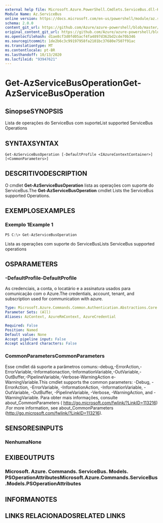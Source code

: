 ```yaml
---
external help file: Microsoft.Azure.PowerShell.Cmdlets.ServiceBus.dll-Help.xml
Module Name: Az.ServiceBus
online version: https://docs.microsoft.com/en-us/powershell/module/az.servicebus/get-azservicebusoperation
schema: 2.0.0
content_git_url: https://github.com/Azure/azure-powershell/blob/master/src/ServiceBus/ServiceBus/help/Get-AzServiceBusOperation.md
original_content_git_url: https://github.com/Azure/azure-powershell/blob/master/src/ServiceBus/ServiceBus/help/Get-AzServiceBusOperation.md
ms.openlocfilehash: d1ae8cf3d0fd05acf4fa4897d362bd2cde70b346
ms.sourcegitcommit: 1de2b6c3c99197958fa2101bc37680e7507f91ac
ms.translationtype: MT
ms.contentlocale: pt-BR
ms.lasthandoff: 10/13/2020
ms.locfileid: "93947621"
---
```

# <span data-ttu-id="b9065-101">Get-AzServiceBusOperation</span><span class="sxs-lookup"><span data-stu-id="b9065-101">Get-AzServiceBusOperation</span></span>

## <span data-ttu-id="b9065-102">Sinopse</span><span class="sxs-lookup"><span data-stu-id="b9065-102">SYNOPSIS</span></span>
<span data-ttu-id="b9065-103">Lista de operações do ServiceBus com suporte</span><span class="sxs-lookup"><span data-stu-id="b9065-103">List supported ServiceBus Operations</span></span>

## <span data-ttu-id="b9065-104">SYNTAX</span><span class="sxs-lookup"><span data-stu-id="b9065-104">SYNTAX</span></span>

```
Get-AzServiceBusOperation [-DefaultProfile <IAzureContextContainer>] [<CommonParameters>]
```

## <span data-ttu-id="b9065-105">DESCRITIVO</span><span class="sxs-lookup"><span data-stu-id="b9065-105">DESCRIPTION</span></span>
<span data-ttu-id="b9065-106">O cmdlet **Get-AzServiceBusOperation** lista as operações com suporte do ServiceBus.</span><span class="sxs-lookup"><span data-stu-id="b9065-106">The **Get-AzServiceBusOperation** cmdlet Lists the ServiceBus supported Operations.</span></span>

## <span data-ttu-id="b9065-107">EXEMPLOS</span><span class="sxs-lookup"><span data-stu-id="b9065-107">EXAMPLES</span></span>

### <span data-ttu-id="b9065-108">Exemplo 1</span><span class="sxs-lookup"><span data-stu-id="b9065-108">Example 1</span></span>
```
PS C:\> Get-AzServiceBusOperation
```

<span data-ttu-id="b9065-109">Lista as operações com suporte do ServiceBus</span><span class="sxs-lookup"><span data-stu-id="b9065-109">Lists ServiceBus supported operations</span></span>

## <span data-ttu-id="b9065-110">OS</span><span class="sxs-lookup"><span data-stu-id="b9065-110">PARAMETERS</span></span>

### <span data-ttu-id="b9065-111">-DefaultProfile</span><span class="sxs-lookup"><span data-stu-id="b9065-111">-DefaultProfile</span></span>
<span data-ttu-id="b9065-112">As credenciais, a conta, o locatário e a assinatura usados para comunicação com o Azure.</span><span class="sxs-lookup"><span data-stu-id="b9065-112">The credentials, account, tenant, and subscription used for communication with azure.</span></span>

```yaml
Type: Microsoft.Azure.Commands.Common.Authentication.Abstractions.Core.IAzureContextContainer
Parameter Sets: (All)
Aliases: AzContext, AzureRmContext, AzureCredential

Required: False
Position: Named
Default value: None
Accept pipeline input: False
Accept wildcard characters: False
```

### <span data-ttu-id="b9065-113">CommonParameters</span><span class="sxs-lookup"><span data-stu-id="b9065-113">CommonParameters</span></span>
<span data-ttu-id="b9065-114">Esse cmdlet dá suporte a parâmetros comuns:-debug,-ErrorAction,-ErrorVariable,-Informationaction,-InformationVariable,-OutVariable,-OutBuffer,-PipelineVariable,-Verbose-WarningAction e-WarningVariable.</span><span class="sxs-lookup"><span data-stu-id="b9065-114">This cmdlet supports the common parameters: -Debug, -ErrorAction, -ErrorVariable, -InformationAction, -InformationVariable, -OutVariable, -OutBuffer, -PipelineVariable, -Verbose, -WarningAction, and -WarningVariable.</span></span> <span data-ttu-id="b9065-115">Para obter mais informações, consulte about_CommonParameters ( http://go.microsoft.com/fwlink/?LinkID=113216) .</span><span class="sxs-lookup"><span data-stu-id="b9065-115">For more information, see about_CommonParameters (http://go.microsoft.com/fwlink/?LinkID=113216).</span></span>

## <span data-ttu-id="b9065-116">SENSORES</span><span class="sxs-lookup"><span data-stu-id="b9065-116">INPUTS</span></span>

### <span data-ttu-id="b9065-117">Nenhuma</span><span class="sxs-lookup"><span data-stu-id="b9065-117">None</span></span>

## <span data-ttu-id="b9065-118">EXIBE</span><span class="sxs-lookup"><span data-stu-id="b9065-118">OUTPUTS</span></span>

### <span data-ttu-id="b9065-119">Microsoft. Azure. Commands. ServiceBus. Models. PSOperationAttributes</span><span class="sxs-lookup"><span data-stu-id="b9065-119">Microsoft.Azure.Commands.ServiceBus.Models.PSOperationAttributes</span></span>

## <span data-ttu-id="b9065-120">INFORMA</span><span class="sxs-lookup"><span data-stu-id="b9065-120">NOTES</span></span>

## <span data-ttu-id="b9065-121">LINKS RELACIONADOS</span><span class="sxs-lookup"><span data-stu-id="b9065-121">RELATED LINKS</span></span>
